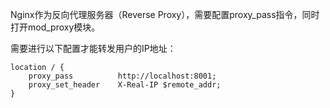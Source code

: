 Nginx作为反向代理服务器（Reverse Proxy），需要配置proxy_pass指令，同时打开mod_proxy模块。

需要进行以下配置才能转发用户的IP地址：
```
location / {
    proxy_pass          http://localhost:8001;
    proxy_set_header    X-Real-IP $remote_addr;
}
```